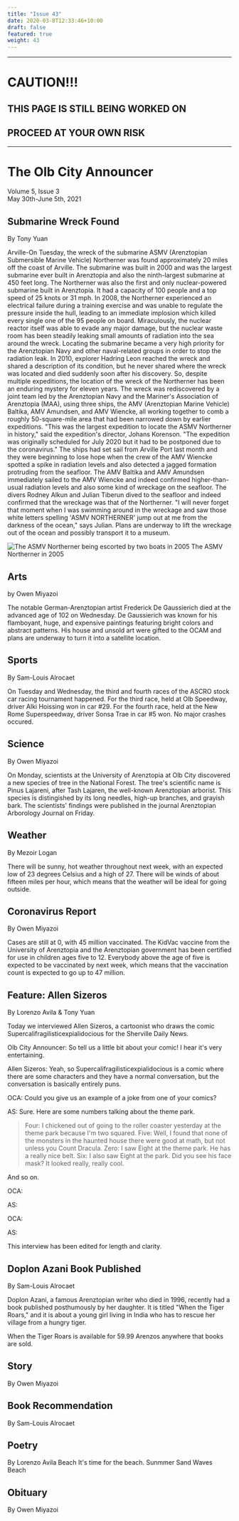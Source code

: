 ```yaml
---
title: "Issue 43"
date: 2020-03-8T12:33:46+10:00
draft: false
featured: true
weight: 43
---
```


------------------------
# CAUTION!!!    
## THIS PAGE IS STILL BEING WORKED ON    
## PROCEED AT YOUR OWN RISK    
------------------------

# The Olb City Announcer    
Volume 5, Issue 3   
May 30th-June 5th, 2021    

## Submarine Wreck Found
By Tony Yuan

Arville-On Tuesday, the wreck of the submarine ASMV (Arenztopian Submersible Marine Vehicle) Northerner was found approximately 20 miles off the coast of Arville. The submarine was built in 2000 and was the largest submarine ever built in Arenztopia and also the ninth-largest submarine at 450 feet long. The Northerner was also the first and only nuclear-powered submarine built in Arenztopia. It had a capacity of 100 people and a top speed of 25 knots or 31 mph. In 2008, the Northerner experienced an electrical failure during a training exercise and was unable to regulate the pressure inside the hull, leading to an immediate implosion which killed every single one of the 95 people on board. Miraculously, the nuclear reactor itself was able to evade any major damage, but the nuclear waste room has been steadily leaking small amounts of radiation into the sea around the wreck. Locating the submarine became a very high priority for the Arenztopian Navy and other naval-related groups in order to stop the radiation leak. In 2010, explorer Hadring Leon reached the wreck and shared a description of its condition, but he never shared where the wreck was located and died suddenly soon after his discovery. So, despite multiple expeditions, the location of the wreck of the Northerner has been an enduring mystery for eleven years. The wreck was rediscovered by a joint team led by the Arenztopian Navy and the Mariner's Association of Arenztopia (MAA), using three ships, the AMV (Arenztopian Marine Vehicle) Baltika, AMV Amundsen, and AMV Wiencke, all working together to comb a roughly 50-square-mile area that had been narrowed down by earlier expeditions. "This was the largest expedition to locate the ASMV Northerner in history," said the expedition's director, Johans Korenson. "The expedition was originally scheduled for July 2020 but it had to be postponed due to the coronavirus." The ships had set sail from Arville Port last month and they were beginning to lose hope when the crew of the AMV Wiencke spotted a spike in radiation levels and also detected a jagged formation protruding from the seafloor. The AMV Baltika and AMV Amundsen immediately sailed to the AMV Wiencke and indeed confirmed higher-than-usual radiation levels and also some kind of wreckage on the seafloor. The divers Rodney Alkun and Julian Tiberun dived to the seafloor and indeed confirmed that the wreckage was that of the Northerner. "I will never forget that moment when I was swimming around in the wreckage and saw those white letters spelling 'ASMV NORTHERNER' jump out at me from the darkness of the ocean," says Julian. Plans are underway to lift the wreckage out of the ocean and possibly transport it to a museum.

![The ASMV Northerner being escorted by two boats in 2005](https://docs.google.com/drawings/d/e/2PACX-1vQWrRkGt1ujWzYY9dhdNNXLbFZMs-zEOxy1KG0S8gOB6lXE2ikZzfM3OJndCAq-kHboRwrTfIJQz3-n/pub?w=1389&h=426)
The ASMV Northerner in 2005

## Arts
by Owen Miyazoi

The notable German-Arenztopian artist Frederick De Gaussierich died at the advanced age of 102 on Wednesday. De Gaussierich was known for his flamboyant, huge, and expensive paintings featuring bright colors and abstract patterns. His house and unsold art were gifted to the OCAM and plans are underway to turn it into a satellite location.

## Sports
By Sam-Louis Alrocaet

On Tuesday and Wednesday, the third and fourth races of the ASCRO stock car racing tournament happened. For the third race, held at Olb Speedway, driver Alki Hoissing won in car #29. For the fourth race, held at the New Rome Superspeedway, driver Sonsa Trae in car #5 won. No major crashes occured.

## Science
By Owen Miyazoi

On Monday, scientists at the University of Arenztopia at Olb City discovered a new species of tree in the National Forest. The tree's scientific name is Pinus Lajareni, after Tash Lajaren, the well-known Arenztopian arborist. This species is distingished by its long needles, high-up branches, and grayish bark. The scientists' findings were published in the journal Arenztopian Arborology Journal on Friday.

## Weather
By Mezoir Logan

There will be sunny, hot weather throughout next week, with an expected low of 23 degrees Celsius and a high of 27. There will be winds of about fifteen miles per hour, which means that the weather will be ideal for going outside.

## Coronavirus Report
By Owen Miyazoi    

Cases are still at 0, with 45 million vaccinated. The KidVac vaccine from the University of Arenztopia and the Arenztopian government has been certified for use in children ages five to 12. Everybody above the age of five is expected to be vaccinated by next week, which means that the vaccination count is expected to go up to 47 million.

## Feature: Allen Sizeros
By Lorenzo Avila & Tony Yuan

Today we interviewed Allen Sizeros, a cartoonist who draws the comic Supercalifragilisticexpialidocious for the Sherville Daily News.

Olb City Announcer: So tell us a little bit about your comic! I hear it's very entertaining.

Allen Sizeros: Yeah, so Supercalifragilisticexpialidocious is a comic where there are some characters and they have a normal conversation, but the conversation is basically entirely puns.

OCA: Could you give us an example of a joke from one of your comics?

AS: Sure. Here are some numbers talking about the theme park.

> Four: I chickened out of going to the roller coaster yesterday at the theme park because I'm two squared.
> Five: Well, I found that none of the monsters in the haunted house there were good at math, but not unless you Count Dracula.
> Zero: I saw Eight at the theme park. He has a really nice belt.
> Six: I also saw Eight at the park. Did you see his face mask? It looked really, really cool.

And so on.

OCA: 

AS: 

OCA: 

AS: 

This interview has been edited for length and clarity.

## Doplon Azani Book Published
By Sam-Louis Alrocaet

Doplon Azani, a famous Arenztopian writer who died in 1996, recently had a book published posthumously by her daughter. It is titled "When the Tiger Roars," and it is about a young girl living in India who has to rescue her village from a hungry tiger.

When the Tiger Roars is available for 59.99 Arenzos anywhere that books are sold.

## Story
By Owen Miyazoi



## Book Recommendation
By Sam-Louis Alrocaet



## Poetry
By Lorenzo Avila
Beach
It's time for the beach.
Sunmmer
Sand 
Waves
Beach



## Obituary
By Owen Miyazoi


